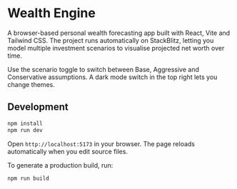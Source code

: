 # Wealth Engine
A browser-based personal wealth forecasting app built with React, Vite and Tailwind CSS. The project runs automatically on StackBlitz, letting you model multiple investment scenarios to visualise projected net worth over time.

Use the scenario toggle to switch between Base, Aggressive and Conservative assumptions. A dark mode switch in the top right lets you change themes.

## Development

```bash
npm install
npm run dev
```

Open `http://localhost:5173` in your browser. The page reloads automatically when you edit source files.

To generate a production build, run:

```bash
npm run build
```

